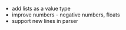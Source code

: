 * add lists as a value type
* improve numbers - negative numbers, floats
* support new lines in parser
